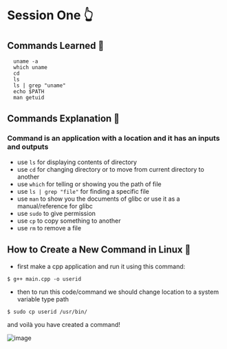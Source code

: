 # Session One 👆
## Commands Learned 👾
```
  uname -a
  which uname
  cd
  ls
  ls | grep "uname"
  echo $PATH
  man getuid
```

## Commands Explanation 👾
  ### Command is an application with a location and it has an inputs and outputs
   * use `ls` for displaying contents of directory
   * use `cd` for changing directory or to move from current directory to another
   * use `which` for telling or showing you the path of file
   * use `ls | grep "file"` for finding a specific file
   * use `man` to show you the documents of glibc or use it as a manual/reference for glibc
   * use `sudo` to give permission
   * use `cp` to copy something to another
   * use `rm` to remove a file


## How to Create a New Command in Linux 👾
  * first make a cpp application and run it using this command:
```
$ g++ main.cpp -o userid
```
  * then to run this code/command we should change location to a system variable type path 
```
$ sudo cp userid /usr/bin/
```
  and voilà you have created a command!
  
  ![image](https://github.com/Reemaa828/Linux_11_5/assets/112731236/59ffa8a3-3fa0-4a8b-84b5-ed785d30c9d8)



